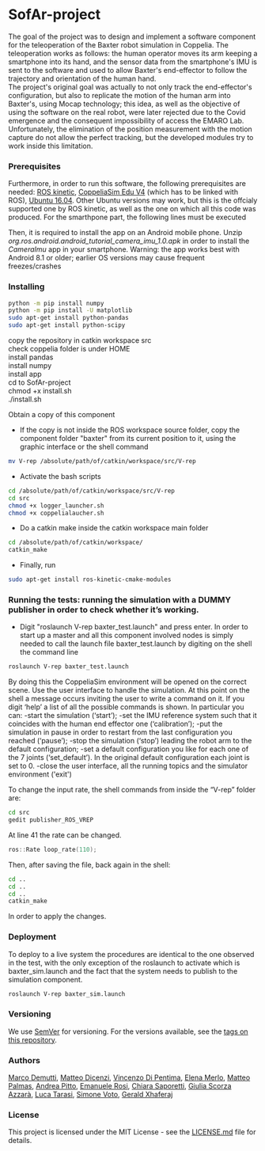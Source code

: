# SofAr-project
The goal of the project was to design and implement a software component for the teleoperation of the Baxter robot simulation in Coppelia. The teleoperation works as follows: the human operator moves its arm keeping a smartphone into its hand, and the sensor data from the smartphone's IMU is sent to the software and used to allow Baxter's end-effector to follow the trajectory and orientation of the human hand.  
The project's original goal was actually to not only track the end-effector's configuration, but also to replicate the motion of the human arm into Baxter's, using Mocap technology; this idea, as well as the objective of using the software on the real robot, were later rejected due to the Covid emergence and the consequent impossibility of access the EMARO Lab.  
Unfortunately, the elimination of the position measurement with the motion capture do not allow the perfect tracking, but the developed modules try to work inside this limitation.  

### Prerequisites

Furthermore, in order to run this software, the following prerequisites are needed:
[ROS kinetic](http://wiki.ros.org/kinetic/Installation/Ubuntu), [CoppeliaSim Edu V4](https://www.coppeliarobotics.com/helpFiles/en/ros1Tutorial.htm) (which has to be linked with ROS), [Ubuntu 16.04](https://releases.ubuntu.com/16.04/).
Other Ubuntu versions may work, but this is the offcialy supported one by ROS kinetic, as well as the one on which all this code was produced.
For the smarthpone part, the following lines must be executed



Then, it is required to install the app on an Android mobile phone. Unzip *org.ros.android.android_tutorial_camera_imu_1.0.apk* in order to install the *CameraImu* app in your smartphone. Warning: the app works best with Android 8.1 or older; earlier OS versions may cause frequent freezes/crashes

### Installing

```sh
python -m pip install numpy
python -m pip install -U matplotlib
sudo apt-get install python-pandas
sudo apt-get install python-scipy
```


copy the repository in catkin workspace src  
check coppelia folder is under HOME  
install pandas  
install numpy  
install app  
cd to SofAr-project  
chmod +x install.sh  
./install.sh  

Obtain a copy of this component 
- If the copy is not inside the ROS workspace source folder, copy the component folder "baxter" from its current position to it, using the graphic interface or the shell command

```sh
mv V-rep /absolute/path/of/catkin/workspace/src/V-rep
```
- Activate the bash scripts

```sh
cd /absolute/path/of/catkin/workspace/src/V-rep
cd src
chmod +x logger_launcher.sh
chmod +x coppelialaucher.sh
```

- Do a catkin make inside the catkin workspace main folder

```sh
cd /absolute/path/of/catkin/workspace/
catkin_make
```
- Finally, run

```sh
sudo apt-get install ros-kinetic-cmake-modules
```


### Running the tests: running the simulation with a DUMMY publisher in order to check whether it’s working.

- Digit "roslaunch V-rep baxter_test.launch" and press enter.
In order to start up a master and all this component involved nodes is simply needed to call the launch file baxter_test.launch by digiting on the shell the command line

```sh
roslaunch V-rep baxter_test.launch
```

By doing this the CoppeliaSim environment will be opened on the correct scene.
Use the user interface to handle the simulation. At this point on the shell a message occurs inviting the user to write a command on it. If you digit ‘help’ a list of all the possible commands is shown. In particular you can:
	-start the simulation (‘start’);
	-set the IMU reference system such that it coincides with the human end effector one (‘calibration’);
	-put the simulation in pause in order to restart from the last configuration you reached (‘pause’);
	-stop the simulation (‘stop’) leading the robot arm to the default configuration;
	-set a default configuration you like for each one of the 7 joints (‘set_default’). In the original default configuration each joint 		 is set to 0.
	-close the user interface, all the running topics and the simulator environment ('exit')

To change the input rate, the shell commands from inside the “V-rep” folder are:


```sh
cd src
gedit publisher_ROS_VREP
```

At line 41 the rate can be changed.

```cpp
ros::Rate loop_rate(110);
```

Then, after saving the file, back again in the shell:

```sh
cd ..
cd ..
cd ..
catkin_make
```

In order to apply the changes.


### Deployment

To deploy to a live system the procedures are identical to the one observed in the test, with the only exception of the roslaunch to activate which is baxter_sim.launch and the fact that the system needs to publish to the simulation component.

```sh
roslaunch V-rep baxter_sim.launch
```


### Versioning

We use [SemVer](http://semver.org/) for versioning. For the versions available, see the [tags on this repository](https://github.com/your/project/tags). 


### Authors

[Marco Demutti](https://github.com/marcodemutti), [Matteo Dicenzi](https://github.com/mattedicenzi), [Vincenzo Di Pentima](https://github.com/VinDp), [Elena Merlo](https://github.com/RobElena), [Matteo Palmas](https://github.com/Matt98x), [Andrea Pitto](https://github.com/andreabradpitto), [Emanuele Rosi](https://github.com/emanuelericcardo), [Chiara Saporetti](https://github.com/ChiaraSapo), [Giulia Scorza Azzarà](https://github.com/Giulia24091997), [Luca Tarasi](https://github.com/LucaTars), [Simone Voto](https://github.com/Cavalletta98), [Gerald Xhaferaj](https://github.com/Geraldone)


### License

This project is licensed under the MIT License - see the [LICENSE.md](LICENSE.md) file for details.
